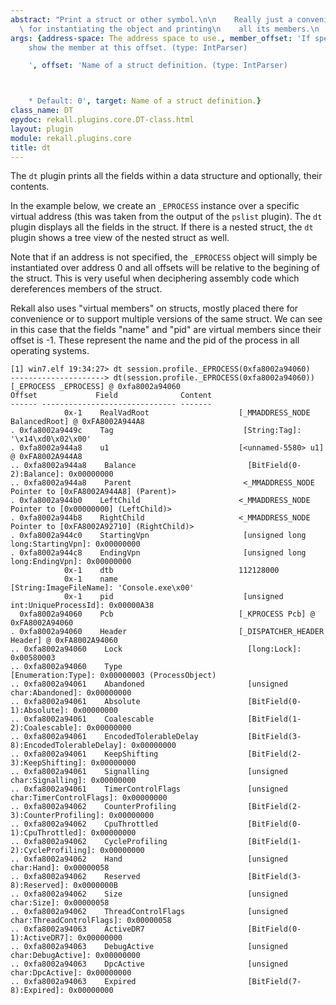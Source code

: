 ```yaml
---
abstract: "Print a struct or other symbol.\n\n    Really just a convenience function\
  \ for instantiating the object and printing\n    all its members.\n    "
args: {address-space: The address space to use., member_offset: 'If specified we only
    show the member at this offset. (type: IntParser)

    ', offset: 'Name of a struct definition. (type: IntParser)



    * Default: 0', target: Name of a struct definition.}
class_name: DT
epydoc: rekall.plugins.core.DT-class.html
layout: plugin
module: rekall.plugins.core
title: dt
---
```


The `dt` plugin prints all the fields within a data structure and optionally,
their contents.

In the example below, we create an `_EPROCESS` instance over a specific virtual
address (this was taken from the output of the `pslist` plugin). The `dt` plugin
displays all the fields in the struct. If there is a nested struct, the `dt`
plugin shows a tree view of the nested struct as well.

Note that if an address is not specified, the `_EPROCESS` object will simply be
instantiated over address 0 and all offsets will be relative to the begining of
the struct. This is very useful when deciphering assembly code which
dereferences members of the struct.

Rekall also uses "virtual members" on structs, mostly placed there for
convenience or to support multiple versions of the same struct. We can see in
this case that the fields "name" and "pid" are virtual members since their
offset is -1. These represent the name and the pid of the process in all
operating systems.

```text
[1] win7.elf 19:34:27> dt session.profile._EPROCESS(0xfa8002a94060)
---------------------> dt(session.profile._EPROCESS(0xfa8002a94060))
[_EPROCESS _EPROCESS] @ 0xfa8002a94060
Offset             Field              Content
------ ------------------------------ -------
            0x-1    RealVadRoot                    [_MMADDRESS_NODE BalancedRoot] @ 0xFA8002A944A8
. 0xfa8002a9449c    Tag                             [String:Tag]: '\x14\xd0\x02\x00'
. 0xfa8002a944a8    u1                             [<unnamed-5580> u1] @ 0xFA8002A944A8
.. 0xfa8002a944a8    Balance                         [BitField(0-2):Balance]: 0x00000000
.. 0xfa8002a944a8    Parent                         <_MMADDRESS_NODE Pointer to [0xFA8002A944A8] (Parent)>
. 0xfa8002a944b0    LeftChild                      <_MMADDRESS_NODE Pointer to [0x00000000] (LeftChild)>
. 0xfa8002a944b8    RightChild                     <_MMADDRESS_NODE Pointer to [0xFA8002A92710] (RightChild)>
. 0xfa8002a944c0    StartingVpn                     [unsigned long long:StartingVpn]: 0x00000000
. 0xfa8002a944c8    EndingVpn                       [unsigned long long:EndingVpn]: 0x00000000
            0x-1    dtb                            112128000
            0x-1    name                            [String:ImageFileName]: 'Console.exe\x00'
            0x-1    pid                             [unsigned int:UniqueProcessId]: 0x00000A38
  0xfa8002a94060    Pcb                            [_KPROCESS Pcb] @ 0xFA8002A94060
. 0xfa8002a94060    Header                         [_DISPATCHER_HEADER Header] @ 0xFA8002A94060
.. 0xfa8002a94060    Lock                            [long:Lock]: 0x00580003
.. 0xfa8002a94060    Type                            [Enumeration:Type]: 0x00000003 (ProcessObject)
.. 0xfa8002a94061    Abandoned                       [unsigned char:Abandoned]: 0x00000000
.. 0xfa8002a94061    Absolute                        [BitField(0-1):Absolute]: 0x00000000
.. 0xfa8002a94061    Coalescable                     [BitField(1-2):Coalescable]: 0x00000000
.. 0xfa8002a94061    EncodedTolerableDelay           [BitField(3-8):EncodedTolerableDelay]: 0x00000000
.. 0xfa8002a94061    KeepShifting                    [BitField(2-3):KeepShifting]: 0x00000000
.. 0xfa8002a94061    Signalling                      [unsigned char:Signalling]: 0x00000000
.. 0xfa8002a94061    TimerControlFlags               [unsigned char:TimerControlFlags]: 0x00000000
.. 0xfa8002a94062    CounterProfiling                [BitField(2-3):CounterProfiling]: 0x00000000
.. 0xfa8002a94062    CpuThrottled                    [BitField(0-1):CpuThrottled]: 0x00000000
.. 0xfa8002a94062    CycleProfiling                  [BitField(1-2):CycleProfiling]: 0x00000000
.. 0xfa8002a94062    Hand                            [unsigned char:Hand]: 0x00000058
.. 0xfa8002a94062    Reserved                        [BitField(3-8):Reserved]: 0x0000000B
.. 0xfa8002a94062    Size                            [unsigned char:Size]: 0x00000058
.. 0xfa8002a94062    ThreadControlFlags              [unsigned char:ThreadControlFlags]: 0x00000058
.. 0xfa8002a94063    ActiveDR7                       [BitField(0-1):ActiveDR7]: 0x00000000
.. 0xfa8002a94063    DebugActive                     [unsigned char:DebugActive]: 0x00000000
.. 0xfa8002a94063    DpcActive                       [unsigned char:DpcActive]: 0x00000000
.. 0xfa8002a94063    Expired                         [BitField(7-8):Expired]: 0x00000000
```
